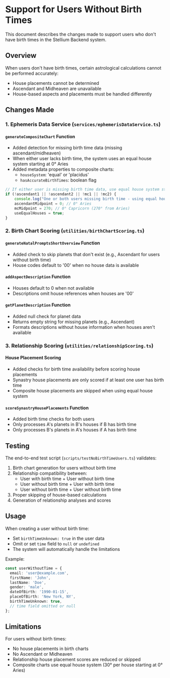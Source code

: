# Support for Users Without Birth Times

This document describes the changes made to support users who don't have birth times in the Stellium Backend system.

## Overview

When users don't have birth times, certain astrological calculations cannot be performed accurately:
- House placements cannot be determined
- Ascendant and Midheaven are unavailable
- House-based aspects and placements must be handled differently

## Changes Made

### 1. Ephemeris Data Service (`services/ephemerisDataService.ts`)

#### `generateCompositeChart` Function
- Added detection for missing birth time data (missing ascendant/midheaven)
- When either user lacks birth time, the system uses an equal house system starting at 0° Aries
- Added metadata properties to composite charts:
  - `houseSystem`: 'equal' or 'placidus'
  - `hasAccurateBirthTimes`: boolean flag

```typescript
// If either user is missing birth time data, use equal house system starting at 0° Aries
if (!ascendant1 || !ascendant2 || !mc1 || !mc2) {
    console.log("One or both users missing birth time - using equal house system starting at 0° Aries");
    ascendantMidpoint = 0; // 0° Aries
    mcMidpoint = 270; // 0° Capricorn (270° from Aries)
    useEqualHouses = true;
}
```

### 2. Birth Chart Scoring (`utilities/birthChartScoring.ts`)

#### `generateNatalPromptsShortOverview` Function
- Added check to skip planets that don't exist (e.g., Ascendant for users without birth time)
- House codes default to '00' when no house data is available

#### `addAspectDescription` Function
- Houses default to 0 when not available
- Descriptions omit house references when houses are '00'

#### `getPlanetDescription` Function
- Added null check for planet data
- Returns empty string for missing planets (e.g., Ascendant)
- Formats descriptions without house information when houses aren't available

### 3. Relationship Scoring (`utilities/relationshipScoring.ts`)

#### House Placement Scoring
- Added checks for birth time availability before scoring house placements
- Synastry house placements are only scored if at least one user has birth time
- Composite house placements are skipped when using equal house system

#### `scoreSynastryHousePlacements` Function
- Added birth time checks for both users
- Only processes A's planets in B's houses if B has birth time
- Only processes B's planets in A's houses if A has birth time

## Testing

The end-to-end test script (`scripts/testNoBirthTimeUsers.ts`) validates:
1. Birth chart generation for users without birth time
2. Relationship compatibility between:
   - User with birth time + User without birth time
   - User without birth time + User with birth time  
   - User without birth time + User without birth time
3. Proper skipping of house-based calculations
4. Generation of relationship analyses and scores

## Usage

When creating a user without birth time:
- Set `birthTimeUnknown: true` in the user data
- Omit or set `time` field to `null` or `undefined`
- The system will automatically handle the limitations

Example:
```typescript
const userWithoutTime = {
  email: 'user@example.com',
  firstName: 'John',
  lastName: 'Doe',
  gender: 'male',
  dateOfBirth: '1990-01-15',
  placeOfBirth: 'New York, NY',
  birthTimeUnknown: true,
  // time field omitted or null
};
```

## Limitations

For users without birth times:
- No house placements in birth charts
- No Ascendant or Midheaven
- Relationship house placement scores are reduced or skipped
- Composite charts use equal house system (30° per house starting at 0° Aries)